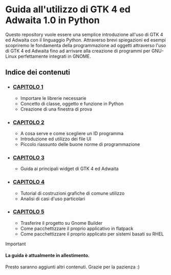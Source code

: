 # Guida all'utilizzo di GTK 4 ed Adwaita 1.0 in Python
Questo repository vuole essere una semplice introduzione all'uso di GTK 4 ed Adwaita con il linguaggio Python. Attraverso brevi spiegazioni ed esempi scopriremo le fondamenta della programmazione ad oggetti attraverso l'uso di GTK 4 ed Adwaita fino ad arrivare alla creazione di programmi per GNU-Linux perfettamente integrati in GNOME.

## Indice dei contenuti
- ### [CAPITOLO 1](Capitoli/Capitolo_1.md)
  - Importare le librerie necessarie
  - Concetto di classe, oggetto e funzione in Python
  - Creazione di una finestra di prova
    
- ### [CAPITOLO 2](/Capitoli/Capitolo_2.md)
  - A cosa serve e come scegliere un ID programma
  - Introduzione ed utilizzo dei file UI
  - Piccolo riassunto delle buone norme di programmazione 

- ### [CAPITOLO 3](/Capitoli/Capitolo_3.md)
  - Guida ai principali widget di GTK 4 ed Adwaita
 
- ### [CAPITOLO 4](/Capitoli/Capitolo_4.md)
  - Tutorial di costruzioni grafiche di comune utilizzo
  - Analisi di casi d'uso particolari
 
- ### [CAPITOLO 5](/Capitoli/Capitolo_5.md)
  - Trasferire il progetto su Gnome Builder
  - Come pacchettizzare il proprio applicativo in flatpack
  - Come pacchettizzare il proprio applicato per sistemi basati su RHEL

> [!IMPORTANT]
> #### La guida è attualmente in allestimento.
> Presto saranno aggiunti altri contenuti. Grazie per la pazienza :)


    



































